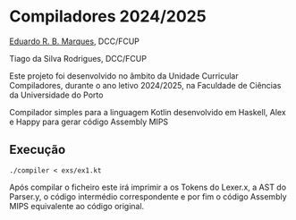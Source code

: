 
# Compiladores 2024/2025

[Eduardo R. B. Marques](https://www.dcc.fc.up.pt/~edrdo/), DCC/FCUP

Tiago da Silva Rodrigues, DCC/FCUP

Este projeto foi desenvolvido no âmbito da Unidade Curricular Compiladores, durante o ano letivo 2024/2025, na Faculdade de Ciências da Universidade do Porto

Compilador simples para a linguagem Kotlin desenvolvido em Haskell, Alex e Happy para gerar código Assembly MIPS

## Execução

```
./compiler < exs/ex1.kt
```

Após compilar o ficheiro <compiler> este irá imprimir a os Tokens do Lexer.x, a AST do Parser.y, o código intermédio correspondente e por fim o código Assembly MIPS equivalente ao código original.



